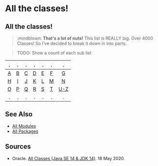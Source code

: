 # All the classes!

## All the classes!

> :mindblown: **That's a lot of nuts!** This list is REALLY big. Over 4000 Classes!  So I've decided to break it down in into parts.

> TODO: Show a count of each sub list

| . | . | . | . | . | . | . |
| :---: | :---: | :---: | :---: | :---: | :---: | :---: | 
| [A](all_classes/A.md) | [B](all_classes/B.md) | [C](all_classes/C.md) | [D](all_classes/D.md) | [E](all_classes/E.md) | [F](all_classes/F.md) | [G](all_classes/G.md) 
| [H](all_classes/H.md) | [I](all_classes/I.md) | [J](all_classes/J.md) | [K](all_classes/K.md) | [L](all_classes/L.md) | [M](all_classes/M.md) | [N](all_classes/N.md) 
| [O](all_classes/O.md) | [P](all_classes/P.md) | [Q](all_classes/Q.md) | [R](all_classes/R.md) | [S](all_classes/S.md) | [T](all_classes/T.md) | [U-Z](all_classes/U-Z.md)
| . | . | . | . | . | . | . |

## See Also

* [All Modules](all_modules.md)
* [All Packages](all_packages.md)

## Sources
* Oracle. [All Classes (Java SE 14 & JDK 14)](https://docs.oracle.com/en/java/javase/14/docs/api/allclasses-index.html). 18 May 2020.